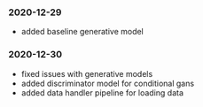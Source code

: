 ### 2020-12-29
- added baseline generative model

### 2020-12-30
- fixed issues with generative models
- added discriminator model for conditional gans
- added data handler pipeline for loading data
